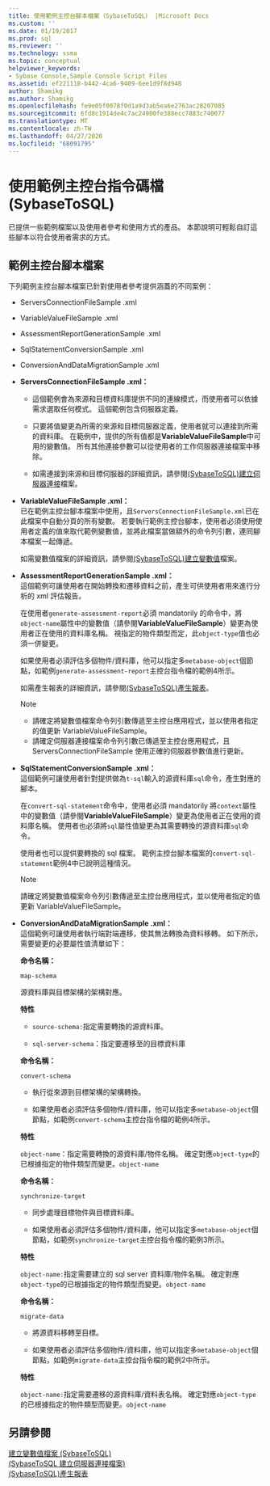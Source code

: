 ```yaml
---
title: 使用範例主控台腳本檔案（SybaseToSQL） |Microsoft Docs
ms.custom: ''
ms.date: 01/19/2017
ms.prod: sql
ms.reviewer: ''
ms.technology: ssma
ms.topic: conceptual
helpviewer_keywords:
- Sybase Console,Sample Console Script Files
ms.assetid: ef221118-b442-4ca6-9409-6ee1d9f8d948
author: Shamikg
ms.author: Shamikg
ms.openlocfilehash: fe9e05f0078f0d1a9d3ab5ea6e2763ac28207085
ms.sourcegitcommit: 6fd8c1914de4c7ac24900fe388ecc7883c740077
ms.translationtype: MT
ms.contentlocale: zh-TW
ms.lasthandoff: 04/27/2020
ms.locfileid: "68091795"
---
```

# <a name="working-with-the-sample-console-script-files-sybasetosql"></a>使用範例主控台指令碼檔 (SybaseToSQL)
已提供一些範例檔案以及使用者參考和使用方式的產品。 本節說明可輕鬆自訂這些腳本以符合使用者需求的方式。  
  
## <a name="sample-console-script-files"></a>範例主控台腳本檔案  
下列範例主控台腳本檔案已針對使用者參考提供涵蓋的不同案例：  
  
-   ServersConnectionFileSample .xml  
  
-   VariableValueFileSample .xml  
  
-   AssessmentReportGenerationSample .xml  
  
-   SqlStatementConversionSample .xml  
  
-   ConversionAndDataMigrationSample .xml  
  
-   **ServersConnectionFileSample .xml：**  
  
    -   這個範例會為來源和目標資料庫提供不同的連線模式，而使用者可以依據需求選取任何模式。 這個範例包含伺服器定義。  
  
    -   只要將值變更為所需的來源和目標伺服器定義，使用者就可以連接到所需的資料庫。 在範例中，提供的所有值都是**VariableValueFileSample**中可用的變數值。  所有其他連接參數可以從使用者的工作伺服器連接檔案中移除。  
  
    -   如需連接到來源和目標伺服器的詳細資訊，請參閱[&#40;SybaseToSQL&#41;建立伺服器連接](../../ssma/sybase/creating-the-server-connection-files-sybasetosql.md)檔案。  
  
-   **VariableValueFileSample .xml：**  
    已在範例主控台腳本檔案中使用，且`ServersConnectionFileSample.xml`已在此檔案中自動分頁的所有變數。 若要執行範例主控台腳本，使用者必須使用使用者定義的值來取代範例變數值，並將此檔案當做額外的命令列引數，連同腳本檔案一起傳遞。  
  
    如需變數值檔案的詳細資訊，請參閱[&#40;SybaseToSQL&#41;建立變數值](../../ssma/sybase/creating-variable-value-files-sybasetosql.md)檔案。  
  
-   **AssessmentReportGenerationSample .xml：**  
    這個範例可讓使用者在開始轉換和遷移資料之前，產生可供使用者用來進行分析的 xml 評估報告。  
  
    在使用者`generate-assessment-report`必須 mandatorily 的命令中，將`object-name`屬性中的變數值（請參閱**VariableValueFileSample**）變更為使用者正在使用的資料庫名稱。 視指定的物件類型而定，此`object-type`值也必須一併變更。  
  
    如果使用者必須評估多個物件/資料庫，他可以指定多`metabase-object`個節點，如範例`generate-assessment-report`主控台指令檔的範例4所示。  
  
    如需產生報表的詳細資訊，請參閱[&#40;SybaseToSQL&#41;產生報表](../../ssma/sybase/generating-reports-sybasetosql.md)。  
  
    > [!NOTE]  
    > -   請確定將變數值檔案命令列引數傳遞至主控台應用程式，並以使用者指定的值更新 VariableValueFileSample。  
    > -   請確定伺服器連接檔案命令列引數已傳遞至主控台應用程式，且 ServersConnectionFileSample 使用正確的伺服器參數值進行更新。  
  
-   **SqlStatementConversionSample .xml：**  
    這個範例可讓使用者針對提供做為`t-sql`輸入的源資料庫`sql`命令，產生對應的腳本。  
  
    在`convert-sql-statement`命令中，使用者必須 mandatorily 將`context`屬性中的變數值（請參閱**VariableValueFileSample**）變更為使用者正在使用的資料庫名稱。 使用者也必須將`sql`屬性值變更為其需要轉換的源資料庫`sql`命令。  
  
    使用者也可以提供要轉換的 sql 檔案。 範例主控台腳本檔案的`convert-sql-statement`範例4中已說明這種情況。  
  
    > [!NOTE]  
    > 請確定將變數值檔案命令列引數傳遞至主控台應用程式，並以使用者指定的值更新 VariableValueFileSample。  
  
-   **ConversionAndDataMigrationSample .xml：**  
     這個範例可讓使用者執行端對端遷移，使其無法轉換為資料移轉。 如下所示，需要變更的必要屬性值清單如下：  
  
    **命令名稱：**  
  
    `map-schema`  
  
    源資料庫與目標架構的架構對應。  
  
    **特性**  
  
    -   `source-schema:`指定需要轉換的源資料庫。  
  
    -   `sql-server-schema`：指定要遷移至的目標資料庫  
  
    **命令名稱：**  
  
    `convert-schema`  
  
    -   執行從來源到目標架構的架構轉換。  
  
    -   如果使用者必須評估多個物件/資料庫，他可以指定多`metabase-object`個節點，如範例`convert-schema`主控台指令檔的範例4所示。  
  
    **特性**  
  
    `object-name`：指定需要轉換的源資料庫/物件名稱。 確定對應`object-type`的已根據指定的物件類型而變更。`object-name`  
  
    **命令名稱：**  
  
    `synchronize-target`  
  
    -   同步處理目標物件與目標資料庫。  
  
    -   如果使用者必須評估多個物件/資料庫，他可以指定多`metabase-object`個節點，如範例`synchronize-target`主控台指令檔的範例3所示。  
  
    **特性**  
  
    `object-name:`指定需要建立的 sql server 資料庫/物件名稱。 確定對應`object-type`的已根據指定的物件類型而變更。`object-name`  
  
    **命令名稱：**  
  
    `migrate-data`  
  
    -   將源資料移轉至目標。  
  
    -   如果使用者必須評估多個物件/資料庫，他可以指定多`metabase-object`個節點，如範例`migrate-data`主控台指令檔的範例2中所示。  
  
    **特性**  
  
    `object-name:`指定需要遷移的源資料庫/資料表名稱。 確定對應`object-type`的已根據指定的物件類型而變更。`object-name`  
  
## <a name="see-also"></a>另請參閱  
[建立變數值檔案 &#40;SybaseToSQL&#41;](../../ssma/sybase/creating-variable-value-files-sybasetosql.md)  
[&#40;SybaseToSQL 建立伺服器連接檔案&#41;](../../ssma/sybase/creating-the-server-connection-files-sybasetosql.md)  
[&#40;SybaseToSQL&#41;產生報表](../../ssma/sybase/generating-reports-sybasetosql.md)  
  
